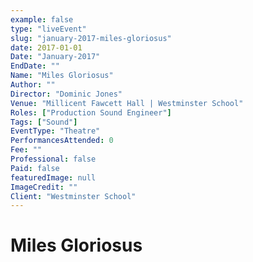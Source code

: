 ```yaml
---
example: false
type: "liveEvent"
slug: "january-2017-miles-gloriosus"
date: 2017-01-01
Date: "January-2017"
EndDate: ""
Name: "Miles Gloriosus"
Author: ""
Director: "Dominic Jones"
Venue: "Millicent Fawcett Hall | Westminster School"
Roles: ["Production Sound Engineer"]
Tags: ["Sound"]
EventType: "Theatre"
PerformancesAttended: 0
Fee: ""
Professional: false
Paid: false
featuredImage: null
ImageCredit: ""
Client: "Westminster School"
---
```


# Miles Gloriosus